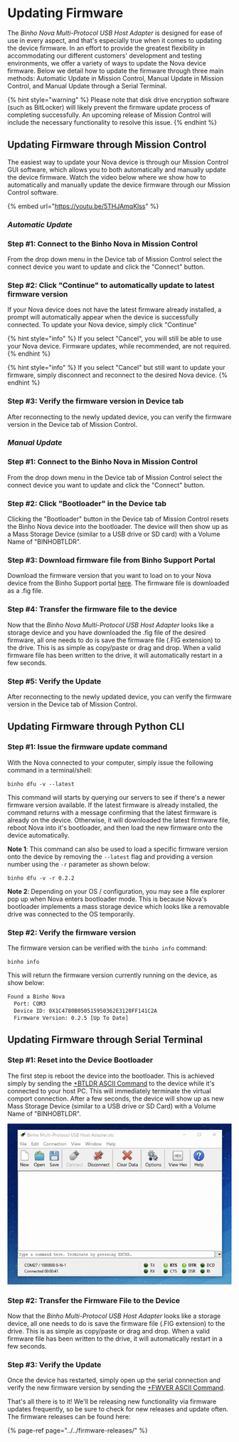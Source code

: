 # Updating Firmware

The _Binho Nova Multi-Protocol USB Host Adapter_ is designed for ease of use in every aspect, and that's especially true when it comes to updating the device firmware. In an effort to provide the greatest flexibility in accommodating our different customers' development and testing environments, we offer a variety of ways to update the Nova device firmware. Below we detail how to update the firmware through three main methods: Automatic Update in Mission Control, Manual Update in Mission Control, and Manual Update through a Serial Terminal.

{% hint style="warning" %}
Please note that disk drive encryption software \(such as BitLocker\) will likely prevent the firmware update process of completing successfully. An upcoming release of Mission Control will include the necessary functionality to resolve this issue. 
{% endhint %}

## Updating Firmware through Mission Control

The easiest way to update your Nova device is through our Mission Control GUI software, which allows you to both automatically and manually update the device firmware. Watch the video below where we show how to automatically and manually update the device firmware through our Mission Control software.

{% embed url="https://youtu.be/5THJAmqKlss" %}

### _Automatic Update_

### Step \#1: Connect to the Binho Nova in Mission Control

From the drop down menu in the Device tab of Mission Control select the connect device you want to update and click the "Connect" button.

### Step \#2: Click "Continue" to automatically update to latest firmware version

If your Nova device does not have the latest firmware already installed, a prompt will automatically appear when the device is successfully connected. To update your Nova device, simply click "Continue"

{% hint style="info" %}
If you select "Cancel", you will still be able to use your Nova device. Firmware updates, while recommended, are not required.
{% endhint %}

{% hint style="info" %}
If you select "Cancel" but still want to update your firmware, simply disconnect and reconnect to the desired Nova device.
{% endhint %}

### Step \#3: Verify the firmware version in Device tab

After reconnecting to the newly updated device, you can verify the firmware version in the Device tab of Mission Control.

### _Manual Update_

### Step \#1: Connect to the Binho Nova in Mission Control

From the drop down menu in the Device tab of Mission Control select the connect device you want to update and click the "Connect" button.

### Step \#2: Click "Bootloader" in the Device tab

Clicking the "Bootloader" button in the Device tab of Mission Control resets the Binho Nova device into the bootloader. The device will then show up as a Mass Storage Device \(similar to a USB drive or SD card\) with a Volume Name of "BINHOBTLDR".

### Step \#3: Download firmware file from Binho Support Portal

Download the firmware version that you want to load on to your Nova device from the Binho Support portal [here](../../firmware-releases/). The firmware file is downloaded as a .fig file.

### Step \#4: Transfer the firmware file to the device

Now that the _Binho Nova Multi-Protocol USB Host Adapter_ looks like a storage device and you have downloaded the .fig file of the desired firmware, all one needs to do is save the firmware file \(.FIG extension\) to the drive. This is as simple as copy/paste or drag and drop. When a valid firmware file has been written to the drive, it will automatically restart in a few seconds.

### Step \#5: Verify the Update

After reconnecting to the newly updated device, you can verify the firmware version in the Device tab of Mission Control.

## Updating Firmware through Python CLI

### Step \#1: Issue the firmware update command

With the Nova connected to your computer, simply issue the following command in a terminal/shell:

```text
binho dfu -v --latest
```

This command will starts by querying our servers to see if there's a newer firmware version available. If the latest firmware is already installed, the command returns with a message confirming that the latest firmware is already on the device. Otherwise, it will downloaded the latest firmware file, reboot Nova into it's bootloader, and then load the new firmware onto the device automatically.

**Note 1**: This command can also be used to load a specific firmware version onto the device by removing the `--latest` flag and providing a version number using the `-r` parameter as shown below:

```text
binho dfu -v -r 0.2.2
```

**Note 2**: Depending on your OS / configuration, you may see a file explorer pop up when Nova enters bootloader mode. This is because Nova's bootloader implements a mass storage device which looks like a removable drive was connected to the OS temporarily. 

### Step \#2: Verify the firmware version

The firmware version can be verified with the `binho info` command:

```text
binho info
```

This will return the firmware version currently running on the device, as show below:

```text
Found a Binho Nova
  Port: COM3
  Device ID: 0X1C4780B050515950362E3120FF141C2A
  Firmware Version: 0.2.5 [Up To Date]
```

## Updating Firmware through Serial Terminal

### Step \#1: Reset into the Device Bootloader

The first step is reboot the device into the bootloader. This is achieved simply by sending the [+BTLDR ASCII Command](https://support.binho.io/user-guide/ascii-interface/device-commands#btldr) to the device while it's connected to your host PC. This will immediately terminate the virtual comport connection. After a few seconds, the device will show up as new Mass Storage Device \(similar to a USB drive or SD Card\) with a Volume Name of "BINHOBTLDR".

![](../../.gitbook/assets/firmwareupdate.gif)

### Step \#2: Transfer the Firmware File to the Device

Now that the _Binho Multi-Protocol USB Host Adapter_ looks like a storage device, all one needs to do is save the firmware file \(.FIG extension\) to the drive. This is as simple as copy/paste or drag and drop. When a valid firmware file has been written to the drive, it will automatically restart in a few seconds.

### Step \#3: Verify the Update

Once the device has restarted, simply open up the serial connection and verify the new firmware version by sending the [+FWVER ASCII Command](https://support.binho.io/user-guide/ascii-interface/device-commands#fwver).

That's all there is to it! We'll be releasing new functionality via firmware updates frequently, so be sure to check for new releases and update often. The firmware releases can be found here:

{% page-ref page="../../firmware-releases/" %}



